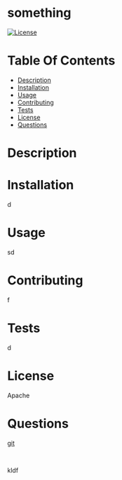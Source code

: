 # something

[![License](https://img.shields.io/badge/License-Apache%202.0-blue.svg)](https://opensource.org/licenses/Apache-2.0)

# Table Of Contents

* [Description](#description)
* [Installation](#installation)
* [Usage](#usage)
* [Contributing](#contributing)
* [Tests](#tests)
* [License](#license)
* [Questions](#questions)


# Description



# Installation

d

# Usage

sd

# Contributing

f

# Tests

d

# License

Apache

# Questions

[git](https://github.com/git) </br>

<email> </br>

kldf

